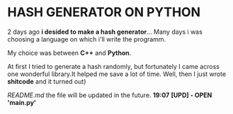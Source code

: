 # HASH GENERATOR ON PYTHON

2 days ago __i desided to make a hash generator__...
Many days i was choosing a language on which i'll write the programm.

My choice was between __C++__ and __Python__.

At first I tried to generate a hash randomly, but fortunately I came across one wonderful library.It helped me save a lot of time. Well, then I just wrote __shitcode__ and it turned out)


_README.md_ the file will be updated in the future.
__19:07__
__[UPD] - OPEN 'main.py'__
